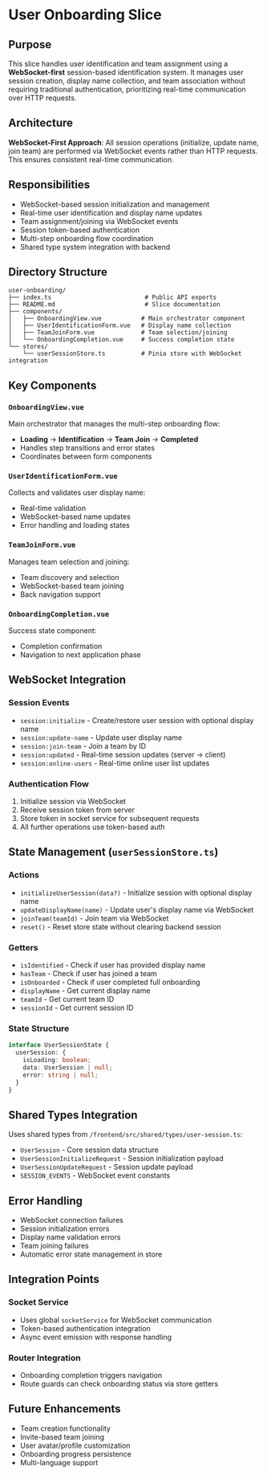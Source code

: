# User Onboarding Slice

## Purpose

This slice handles user identification and team assignment using a **WebSocket-first** session-based identification system. It manages user session creation, display name collection, and team association without requiring traditional authentication, prioritizing real-time communication over HTTP requests.

## Architecture

**WebSocket-First Approach**: All session operations (initialize, update name, join team) are performed via WebSocket events rather than HTTP requests. This ensures consistent real-time communication.

## Responsibilities

- WebSocket-based session initialization and management
- Real-time user identification and display name updates
- Team assignment/joining via WebSocket events
- Session token-based authentication
- Multi-step onboarding flow coordination
- Shared type system integration with backend

## Directory Structure

```text
user-onboarding/
├── index.ts                          # Public API exports
├── README.md                         # Slice documentation
├── components/
│   ├── OnboardingView.vue           # Main orchestrator component
│   ├── UserIdentificationForm.vue   # Display name collection
│   ├── TeamJoinForm.vue             # Team selection/joining
│   └── OnboardingCompletion.vue     # Success completion state
└── stores/
    └── userSessionStore.ts          # Pinia store with WebSocket integration
```

## Key Components

### `OnboardingView.vue`

Main orchestrator that manages the multi-step onboarding flow:

- **Loading** → **Identification** → **Team Join** → **Completed**
- Handles step transitions and error states
- Coordinates between form components

### `UserIdentificationForm.vue`

Collects and validates user display name:

- Real-time validation
- WebSocket-based name updates
- Error handling and loading states

### `TeamJoinForm.vue`

Manages team selection and joining:

- Team discovery and selection
- WebSocket-based team joining
- Back navigation support

### `OnboardingCompletion.vue`

Success state component:

- Completion confirmation
- Navigation to next application phase

## WebSocket Integration

### Session Events

- `session:initialize` - Create/restore user session with optional display name
- `session:update-name` - Update user display name
- `session:join-team` - Join a team by ID
- `session:updated` - Real-time session updates (server → client)
- `session:online-users` - Real-time online user list updates

### Authentication Flow

1. Initialize session via WebSocket
2. Receive session token from server
3. Store token in socket service for subsequent requests
4. All further operations use token-based auth

## State Management (`userSessionStore.ts`)

### Actions

- `initializeUserSession(data?)` - Initialize session with optional display name
- `updateDisplayName(name)` - Update user's display name via WebSocket
- `joinTeam(teamId)` - Join team via WebSocket
- `reset()` - Reset store state without clearing backend session

### Getters

- `isIdentified` - Check if user has provided display name
- `hasTeam` - Check if user has joined a team
- `isOnboarded` - Check if user completed full onboarding
- `displayName` - Get current display name
- `teamId` - Get current team ID
- `sessionId` - Get current session ID

### State Structure

```typescript
interface UserSessionState {
  userSession: {
    isLoading: boolean;
    data: UserSession | null;
    error: string | null;
  }
}
```

## Shared Types Integration

Uses shared types from `/frontend/src/shared/types/user-session.ts`:

- `UserSession` - Core session data structure
- `UserSessionInitializeRequest` - Session initialization payload
- `UserSessionUpdateRequest` - Session update payload
- `SESSION_EVENTS` - WebSocket event constants

## Error Handling

- WebSocket connection failures
- Session initialization errors
- Display name validation errors
- Team joining failures
- Automatic error state management in store

## Integration Points

### Socket Service

- Uses global `socketService` for WebSocket communication
- Token-based authentication integration
- Async event emission with response handling

### Router Integration

- Onboarding completion triggers navigation
- Route guards can check onboarding status via store getters

## Future Enhancements

- Team creation functionality
- Invite-based team joining
- User avatar/profile customization
- Onboarding progress persistence
- Multi-language support
